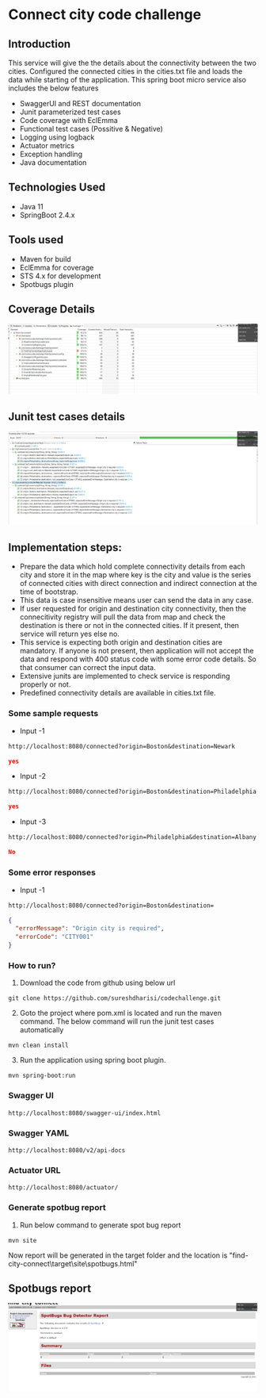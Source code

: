 # Connect city code challenge

## Introduction

This service will give the the details about the connectivity between the two cities. Configured the connected cities in the cities.txt file and loads the data while starting of the application. This spring boot micro service also includes the below features

- SwaggerUI and REST documentation
- Junit parameterized test cases
- Code coverage with EclEmma
- Functional test cases (Possitive & Negative)
- Logging using logback
- Actuator metrics
- Exception handling
- Java documentation

## Technologies Used

- Java 11
- SpringBoot 2.4.x

## Tools used

- Maven for build
- EclEmma for coverage
- STS 4.x for development
- Spotbugs plugin

## Coverage Details
![alt text](https://github.com/sureshdharisi/codechallenge/blob/master/find-city-connect/coverage_details.PNG?raw=true)

## Junit test cases details
![alt text](https://github.com/sureshdharisi/codechallenge/blob/master/find-city-connect/JunitTestCases.PNG?raw=true)

## Implementation steps:
- Prepare the data which hold complete connectivity details from each city and store it in the map where key is the city and value is the series of connected cities with direct connection and indirect connection at the time of bootstrap.
- This data is case insensitive means user can send the data in any case.
- If user requested for origin and destination city connectivity, then the connecitivity registry will pull the data from map and check the destination is there or not in the connected cities. If it present, then service will return yes else no.
- This service is expecting both origin and destination cities are mandatory. If anyone is not present, then application will not accept the data and respond with 400 status code with some error code details. So that consumer can correct the input data.
- Extensive junits are implemented to check service is responding properly or not.
- Predefined connectivity details are available in cities.txt file.

### Some sample requests
* Input -1 
```
http://localhost:8080/connected?origin=Boston&destination=Newark
```

```json
yes
```

* Input -2
```
http://localhost:8080/connected?origin=Boston&destination=Philadelphia
```

```json
yes
```

* Input -3 
```
http://localhost:8080/connected?origin=Philadelphia&destination=Albany
```

```json
No
```
### Some error responses
* Input -1 
```
http://localhost:8080/connected?origin=Boston&destination=
```
```json
{
  "errorMessage": "Origin city is required",
  "errorCode": "CITY001"
}
```

### How to run?
1. Download the code from github using below url
```
git clone https://github.com/sureshdharisi/codechallenge.git
```
2. Goto the project where pom.xml is located and run the maven command. The below command will run the junit test cases automatically
```
mvn clean install
```
3. Run the application using spring boot plugin.
```
mvn spring-boot:run
```

### Swagger UI
```
http://localhost:8080/swagger-ui/index.html
```
### Swagger YAML
````
http://localhost:8080/v2/api-docs
````
### Actuator URL
````
http://localhost:8080/actuator/
````
### Generate spotbug report
1. Run below command to generate spot bug report
````
mvn site
````
Now report will be generated in the target folder and the location is "find-city-connect\target\site\spotbugs.html"

## Spotbugs report
![alt text](https://github.com/sureshdharisi/codechallenge/blob/master/find-city-connect/Spotbug_Report.PNG?raw=true)
